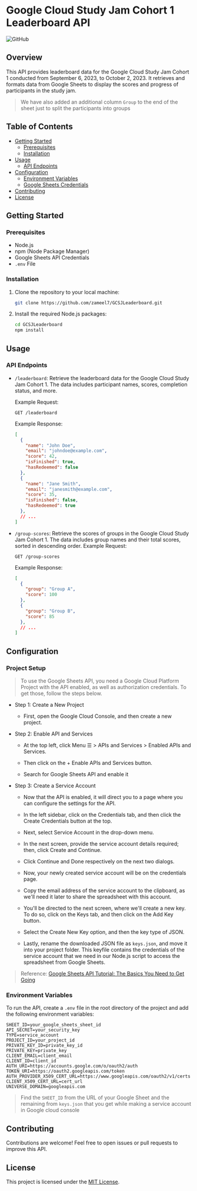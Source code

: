 # Google Cloud Study Jam Cohort 1 Leaderboard API

![GitHub](https://img.shields.io/github/license/zameel7/GCSJLeaderboard)

## Overview

This API provides leaderboard data for the Google Cloud Study Jam Cohort 1 conducted from September 6, 2023, to October 2, 2023. It retrieves and formats data from Google Sheets to display the scores and progress of participants in the study jam. 

> We have also added an additional column `Group` to the end of the sheet just to split the participants into groups

## Table of Contents

- [Getting Started](#getting-started)
  - [Prerequisites](#prerequisites)
  - [Installation](#installation)
- [Usage](#usage)
  - [API Endpoints](#api-endpoints)
- [Configuration](#configuration)
  - [Environment Variables](#environment-variables)
  - [Google Sheets Credentials](#google-sheets-credentials)
- [Contributing](#contributing)
- [License](#license)

## Getting Started

### Prerequisites

- Node.js
- npm (Node Package Manager)
- Google Sheets API Credentials
- `.env` File

### Installation

1. Clone the repository to your local machine:

   ```bash
   git clone https://github.com/zameel7/GCSJLeaderboard.git
   ```

2. Install the required Node.js packages:

   ```bash
   cd GCSJLeaderboard
   npm install
   ```

## Usage

### API Endpoints

- `/leaderboard`: Retrieve the leaderboard data for the Google Cloud Study Jam Cohort 1. The data includes participant names, scores, completion status, and more.

   Example Request:

   ```http
   GET /leaderboard
   ```

   Example Response:

   ```json
   [
     {
       "name": "John Doe",
       "email": "johndoe@example.com",
       "score": 42,
       "isFinished": true,
       "hasRedeemed": false
     },
     {
       "name": "Jane Smith",
       "email": "janesmith@example.com",
       "score": 35,
       "isFinished": false,
       "hasRedeemed": true
     },
     // ...
   ]
   ```

- `/group-scores`: Retrieve the scores of groups in the Google Cloud Study Jam Cohort 1. The data includes group names and their total scores, sorted in descending order.
Example Request:

    ```http
    GET /group-scores
    ```

    Example Response:

    ```json
    [
      {
        "group": "Group A",
        "score": 100
      },
      {
        "group": "Group B",
        "score": 85
      },
      // ...
    ]
    ```

## Configuration

### Project Setup

> To use the Google Sheets API, you need a Google Cloud Platform Project with the API enabled, as well as authorization credentials. To get those, follow the steps below.

- Step 1: Create a New Project

    - First, open the Google Cloud Console, and then create a new project.

- Step 2: Enable API and Services

    - At the top left, click Menu ☰ > APIs and Services > Enabled APIs and Services.

    - Then click on the + Enable APIs and Services button.

    - Search for Google Sheets API and enable it

- Step 3: Create a Service Account

    - Now that the API is enabled, it will direct you to a page where you can configure the settings for the API.

    - In the left sidebar, click on the Credentials tab, and then click the Create Credentials button at the top.

    - Next, select Service Account in the drop-down menu.

    - In the next screen, provide the service account details required; then, click Create and Continue.

    - Click Continue and Done respectively on the next two dialogs.

    - Now, your newly created service account will be on the credentials page.

    - Copy the email address of the service account to the clipboard, as we'll need it later to share the spreadsheet with this account.

    - You'll be directed to the next screen, where we'll create a new key. To do so, click on the Keys tab, and then click on the Add Key button.

    - Select the Create New Key option, and then the key type of JSON.

    - Lastly, rename the downloaded JSON file as ```keys.json```, and move it into your project folder. This keyfile contains the credentials of the service account that we need in our Node.js script to access the spreadsheet from Google Sheets.

> Reference: [Google Sheets API Tutorial: The Basics You Need to Get Going](https://stateful.com/blog/google-sheets-api-tutorial)

### Environment Variables

To run the API, create a `.env` file in the root directory of the project and add the following environment variables:

```env
SHEET_ID=your_google_sheets_sheet_id
API_SECRET=your_security_key
TYPE=service_account
PROJECT_ID=your_project_id
PRIVATE_KEY_ID=private_key_id
PRIVATE_KEY=private_key
CLIENT_EMAIL=client_email
CLIENT_ID=client_id
AUTH_URI=https://accounts.google.com/o/oauth2/auth
TOKEN_URI=https://oauth2.googleapis.com/token
AUTH_PROVIDER_X509_CERT_URL=https://www.googleapis.com/oauth2/v1/certs
CLIENT_X509_CERT_URL=cert_url
UNIVERSE_DOMAIN=googleapis.com
```

> Find the ```SHEET_ID``` from the URL of your Google Sheet and the remaining from ```keys.json``` that you get while making a service account in Google cloud console

## Contributing

Contributions are welcome! Feel free to open issues or pull requests to improve this API.

## License

This project is licensed under the [MIT License](LICENSE).
